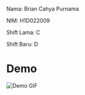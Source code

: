 Nama: Brian Cahya Purnama

NIM: H1D022009

Shift Lama: C

Shift Baru: D

# Demo
![Demo GIF](demo.gif)
